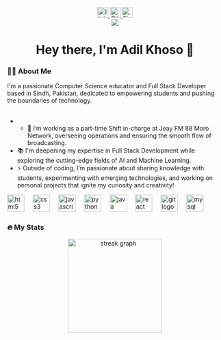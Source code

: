 <div align="center">
  <a href="https://www.linkedin.com/in/adil-khoso/" target="_blank">
    <img src="https://img.shields.io/static/v1?message=LinkedIn&logo=linkedin&label=&color=0077B5&logoColor=white&labelColor=&style=for-the-badge" height="25" alt="linkedin logo" />
  </a>
  <a href="https://github.com/Adil-Khoso" target="_blank">
    <img src="https://img.shields.io/static/v1?message=GitHub&logo=github&label=&color=181717&logoColor=white&labelColor=&style=for-the-badge" height="25" alt="GitHub logo" />
  </a>
  <a href="https://www.fiverr.com/adil_khoso?public_mode=true" target="_blank">
    <img src="https://img.shields.io/static/v1?message=Fiverr&logo=fiverr&label=&color=1DBF73&logoColor=white&labelColor=&style=for-the-badge" height="25" alt="Fiverr logo" />
  </a>
</div>

<div align="center">
  <img src="https://visitor-badge.laobi.icu/badge?page_id=Adil-Khoso.Adil-Khoso" />
</div>

<h1 align="center">Hey there, I'm Adil Khoso 👋</h1>

<h3 align="left">👩‍💻 About Me</h3>

<p align="left">
  I'm a passionate Computer Science educator and Full Stack Developer based in Sindh, Pakistan, dedicated to empowering students and pushing the boundaries of technology.<br><br>

  - - 🔭 I’m working as a part-time Shift in-charge at Jeay FM 88 Moro Network, overseeing operations and ensuring the smooth flow of broadcasting.<br>
- 📚 I'm deepening my expertise in Full Stack Development while exploring the cutting-edge fields of AI and Machine Learning.<br>
- ⚡ Outside of coding, I’m passionate about sharing knowledge with students, experimenting with emerging technologies, and working on personal projects that ignite my curiosity and creativity!
</p>

<div align="left">
  <img src="https://cdn.jsdelivr.net/gh/devicons/devicon/icons/html5/html5-original-wordmark.svg" height="40" alt="html5 logo" />
  <img width="12" />
  <img src="https://cdn.jsdelivr.net/gh/devicons/devicon/icons/css3/css3-original-wordmark.svg" height="40" alt="css3 logo" />
  <img width="12" />
  <img src="https://cdn.jsdelivr.net/gh/devicons/devicon/icons/javascript/javascript-original.svg" height="40" alt="javascript logo" />
<img width="12" />
  <img src="https://cdn.jsdelivr.net/gh/devicons/devicon/icons/python/python-original-wordmark.svg" height="40" alt="python logo" />
  <img width="12" />
  <img src="https://cdn.jsdelivr.net/gh/devicons/devicon/icons/java/java-original-wordmark.svg" height="40" alt="java logo" />
  <img width="12" />
  <img src="https://cdn.jsdelivr.net/gh/devicons/devicon/icons/react/react-original-wordmark.svg" height="40" alt="react logo" />
  <img width="12" />
  <img src="https://cdn.jsdelivr.net/gh/devicons/devicon/icons/git/git-original-wordmark.svg" height="40" alt="git logo" />
  <img width="12" />
  <img src="https://cdn.jsdelivr.net/gh/devicons/devicon/icons/mysql/mysql-original-wordmark.svg" height="40" alt="mysql logo" />
</div>

<h3 align="left">🔥 My Stats</h3>
<div align="center">
  <img src="https://streak-stats.demolab.com?user=Adil-Khoso&locale=en&mode=daily&theme=dark&hide_border=false&border_radius=5&order=3" height="220" alt="streak graph" />
</div>
